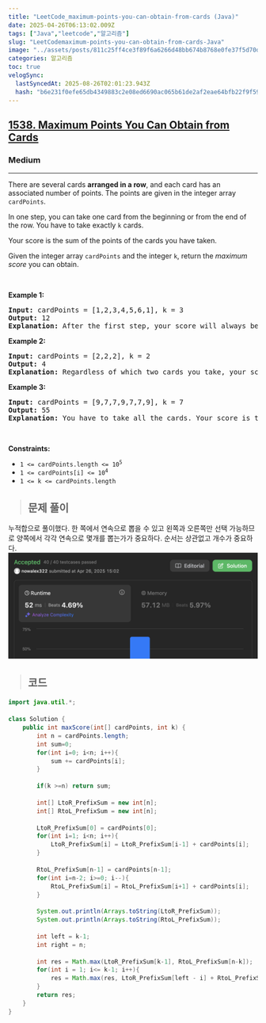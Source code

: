 ```yaml
---
title: "LeetCode_maximum-points-you-can-obtain-from-cards (Java)"
date: 2025-04-26T06:13:02.009Z
tags: ["Java","leetcode","알고리즘"]
slug: "LeetCodemaximum-points-you-can-obtain-from-cards-Java"
image: "../assets/posts/811c25ff4ce3f89f6a6266d48bb674b8768e0fe37f5d70d6c0c0bedff5f16d86.png"
categories: 알고리즘
toc: true
velogSync:
  lastSyncedAt: 2025-08-26T02:01:23.943Z
  hash: "b6e231f0efe65db4349883c2e08ed6690ac065b61de2af2eae64bfb22f9f5938"
---
```


<h2><a href="https://leetcode.com/problems/maximum-points-you-can-obtain-from-cards">1538. Maximum Points You Can Obtain from Cards</a></h2><h3>Medium</h3><hr><p>There are several cards <strong>arranged in a row</strong>, and each card has an associated number of points. The points are given in the integer array <code>cardPoints</code>.</p>

<p>In one step, you can take one card from the beginning or from the end of the row. You have to take exactly <code>k</code> cards.</p>

<p>Your score is the sum of the points of the cards you have taken.</p>

<p>Given the integer array <code>cardPoints</code> and the integer <code>k</code>, return the <em>maximum score</em> you can obtain.</p>

<p>&nbsp;</p>
<p><strong class="example">Example 1:</strong></p>

<pre>
<strong>Input:</strong> cardPoints = [1,2,3,4,5,6,1], k = 3
<strong>Output:</strong> 12
<strong>Explanation:</strong> After the first step, your score will always be 1. However, choosing the rightmost card first will maximize your total score. The optimal strategy is to take the three cards on the right, giving a final score of 1 + 6 + 5 = 12.
</pre>

<p><strong class="example">Example 2:</strong></p>

<pre>
<strong>Input:</strong> cardPoints = [2,2,2], k = 2
<strong>Output:</strong> 4
<strong>Explanation:</strong> Regardless of which two cards you take, your score will always be 4.
</pre>

<p><strong class="example">Example 3:</strong></p>

<pre>
<strong>Input:</strong> cardPoints = [9,7,7,9,7,7,9], k = 7
<strong>Output:</strong> 55
<strong>Explanation:</strong> You have to take all the cards. Your score is the sum of points of all cards.
</pre>

<p>&nbsp;</p>
<p><strong>Constraints:</strong></p>

<ul>
	<li><code>1 &lt;= cardPoints.length &lt;= 10<sup>5</sup></code></li>
	<li><code>1 &lt;= cardPoints[i] &lt;= 10<sup>4</sup></code></li>
	<li><code>1 &lt;= k &lt;= cardPoints.length</code></li>
</ul>

> ## 문제 풀이

누적합으로 풀이했다. 한 쪽에서 연속으로 뽑을 수 있고 왼쪽과 오른쪽만 선택 가능하므로 양쪽에서 각각 연속으로 몇개를 뽑는가가 중요하다. 순서는 상관없고 개수가 중요하다.
![](/assets/posts/811c25ff4ce3f89f6a6266d48bb674b8768e0fe37f5d70d6c0c0bedff5f16d86.png)

> ## 코드

```java
import java.util.*;

class Solution {
    public int maxScore(int[] cardPoints, int k) {
        int n = cardPoints.length;
        int sum=0;
        for(int i=0; i<n; i++){
            sum += cardPoints[i];
        }

        if(k >=n) return sum;

        int[] LtoR_PrefixSum = new int[n];
        int[] RtoL_PrefixSum = new int[n];

        LtoR_PrefixSum[0] = cardPoints[0];
        for(int i=1; i<n; i++){
            LtoR_PrefixSum[i] = LtoR_PrefixSum[i-1] + cardPoints[i];
        }

        RtoL_PrefixSum[n-1] = cardPoints[n-1];
        for(int i=n-2; i>=0; i--){
            RtoL_PrefixSum[i] = RtoL_PrefixSum[i+1] + cardPoints[i];
        }

        System.out.println(Arrays.toString(LtoR_PrefixSum));
        System.out.println(Arrays.toString(RtoL_PrefixSum));

        int left = k-1;
        int right = n;

        int res = Math.max(LtoR_PrefixSum[k-1], RtoL_PrefixSum[n-k]);
        for(int i = 1; i<= k-1; i++){
            res = Math.max(res, LtoR_PrefixSum[left - i] + RtoL_PrefixSum[right - i]);
        }
        return res;
    }
}
```